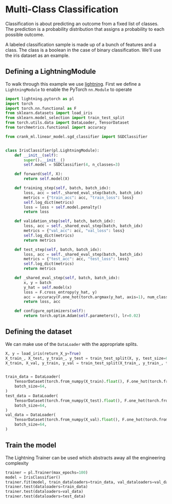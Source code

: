 # Multi-Class Classification

Classification is about predicting an outcome from a fixed list of classes. The prediction is a probability distribution that assigns a probability to each possible outcome.

A labeled classification sample is made up of a bunch of features and a class. The class is a boolean in the case of binary classification. We'll use the iris dataset as an example.

## Defining a LightningModule

To walk through this example we use [lightning](https://lightning.ai/). First we define a `LightningModule` to enable the PyTorch `nn.Module` to operate

```py
import lightning.pytorch as pl
import torch
import torch.nn.functional as F
from sklearn.datasets import load_iris
from sklearn.model_selection import train_test_split
from torch.utils.data import DataLoader, TensorDataset
from torchmetrics.functional import accuracy

from crank_ml.linear_model.sgd_classifier import SGDClassifier


class IrisClassifier(pl.LightningModule):
    def __init__(self):
        super().__init__()
        self.model = SGDClassifier(4, n_classes=3)

    def forward(self, X):
        return self.model(X)

    def training_step(self, batch, batch_idx):
        loss, acc = self._shared_eval_step(batch, batch_idx)
        metrics = {"train_acc": acc, "train_loss": loss}
        self.log_dict(metrics)
        loss = loss + self.model.penalty()
        return loss

    def validation_step(self, batch, batch_idx):
        loss, acc = self._shared_eval_step(batch, batch_idx)
        metrics = {"val_acc": acc, "val_loss": loss}
        self.log_dict(metrics)
        return metrics

    def test_step(self, batch, batch_idx):
        loss, acc = self._shared_eval_step(batch, batch_idx)
        metrics = {"test_acc": acc, "test_loss": loss}
        self.log_dict(metrics)
        return metrics

    def _shared_eval_step(self, batch, batch_idx):
        x, y = batch
        y_hat = self.model(x)
        loss = F.cross_entropy(y_hat, y)
        acc = accuracy(F.one_hot(torch.argmax(y_hat, axis=1), num_classes=3), y, task="multiclass", num_classes=3)
        return loss, acc

    def configure_optimizers(self):
        return torch.optim.Adam(self.parameters(), lr=0.02)
```

## Defining the dataset

We can make use of the `DataLoader` with the appropriate splits.

```py
X, y = load_iris(return_X_y=True)
X_train_, X_test, y_train_, y_test = train_test_split(X, y, test_size=0.33, random_state=42)
X_train, X_val, y_train, y_val = train_test_split(X_train_, y_train_, test_size=0.33, random_state=42)


train_data = DataLoader(
    TensorDataset(torch.from_numpy(X_train).float(), F.one_hot(torch.from_numpy(y_train), num_classes=3).float()),
    batch_size=64,
)
test_data = DataLoader(
    TensorDataset(torch.from_numpy(X_test).float(), F.one_hot(torch.from_numpy(y_test), num_classes=3).float()),
    batch_size=64,
)
val_data = DataLoader(
    TensorDataset(torch.from_numpy(X_val).float(), F.one_hot(torch.from_numpy(y_val), num_classes=3).float()),
    batch_size=64,
)
```

## Train the model

The Lightning Trainer can be used which abstracts away all the engineering complexity

```py
trainer = pl.Trainer(max_epochs=100)
model = IrisClassifier()
trainer.fit(model, train_dataloaders=train_data, val_dataloaders=val_data)
trainer.test(dataloaders=train_data)
trainer.test(dataloaders=val_data)
trainer.test(dataloaders=test_data)
```